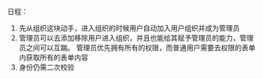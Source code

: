 日程：

1. 先从组织这块动手，进入组织的时候用户自动加入用户组织并成为管理员
2. 管理员可以去添加移除用户进入组织，并且也能给其赋予管理员的能力，管理员之间可以互踹。 管理员优先拥有所有的权限，而普通用户需要去权限的表单内获取所有的表单内容
3. 身份仍需二次校验
